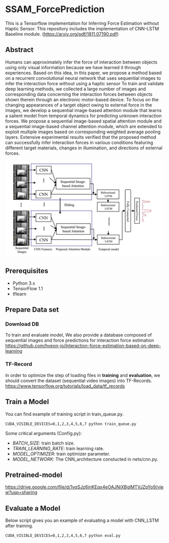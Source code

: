 # SSAM_ForcePrediction
This is a Tensorflow implementation for Inferring Force Estimation without Haptic Sensor. This repository includes the implementation of CNN-LSTM Baseline module. (https://arxiv.org/pdf/1811.07190.pdf)

## Abstract
Humans can approximately infer the force of interaction
between objects using only visual information because we
have learned it through experiences. Based on this idea,
in this paper, we propose a method based on a recurrent
convolutional neural network that uses sequential images
to infer the interaction force without using a haptic sensor To train and validate deep learning methods, we collected a
large number of images and corresponding data concerning the interaction forces between objects shown therein
through an electronic motor-based device. To focus on the
changing appearances of a target object owing to external
force in the images, we develop a sequential image-based
attention module that learns a salient model from temporal dynamics for predicting unknown interaction forces. We
propose a sequential image-based spatial attention module and a sequential image-based channel attention module, which are extended to exploit multiple images based on
corresponding weighted average pooling layers. Extensive
experimental results verified that the proposed method can
successfully infer interaction forces in various conditions
featuring different target materials, changes in illumination,
and directions of external forces.

![Alt text](/samples/Fig_main.JPG)

## Prerequisites
* Python 3.x
* TensorFlow 1.1
* tflearn


## Prepare Data set
### Download DB
To train and evaluate model, We also provide a database composed of sequential images and force predictions for interaction force estimation
https://github.com/hyeon-jo/Interaction-force-estimation-based-on-deep-learning
### TF-Record
In order to optimize the step of loading files in **training** and **evaluation**, we should convert the dataset (sequential video images) into TF-Records.
https://www.tensorflow.org/tutorials/load_data/tf_records

## Train a Model
You can find example of training script in train_queue.py.
<pre><code>CUDA_VISIBLE_DEVICES=0,1,2,3,4,5,6,7 python train_queue.py</code></pre>
Some critical arguments (Config.py):
* *BATCH_SIZE*: train batch size.
* *TRAIN_LEARNING_RATE*: train learning rate.
* *MODEL_OPTIMIZER*: train optimizer parameter.
* *MODEL_NETWORK*: The CNN_architecture constucted in nets/cnn.py.

## Pretrained-model 
https://drive.google.com/file/d/1vqSJz6inKEqx4eOAJNiXBglMTVJZpYo9/view?usp=sharing

## Evaluate a Model
Below script gives you an example of evaluating a model with CNN_LSTM after training.
<pre><code>CUDA_VISIBLE_DEVICES=0,1,2,3,4,5,6,7 python eval.py</code></pre>






